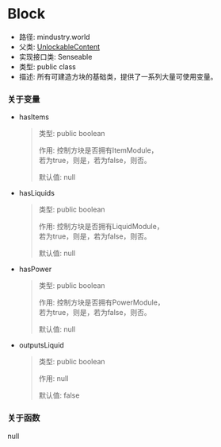 # Block
- 路径: mindustry.world
- 父类: [UnlockableContent](docs/mindustry/ctype/UnlockableContent.md)
- 实现接口类: Senseable
- 类型: public class
- 描述: 所有可建造方块的基础类，提供了一系列大量可使用变量。


### 关于变量
- hasItems
    > 类型: public boolean
    >
    > 作用: 控制方块是否拥有ItemModule，<br>若为true，则是，若为false，则否。
    >
    > 默认值: null
- hasLiquids
    > 类型: public boolean
    >
    > 作用: 控制方块是否拥有LiquidModule，<br>若为true，则是，若为false，则否。
    >
    > 默认值: null
- hasPower
    > 类型: public boolean
    >
    > 作用: 控制方块是否拥有PowerModule，<br>若为true，则是，若为false，则否。
    >
    > 默认值: null
- outputsLiquid
    > 类型: public boolean
    >
    > 作用: null
    >
    > 默认值: false


### 关于函数
null
